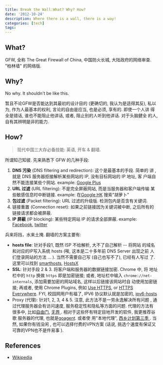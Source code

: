 ```yaml
---
title: Break the Wall:What? Why? How?
date: '2012-10-24'
description: Where there is a wall, there is a way!
categories: [tech]
tags: 
---
```


## What?

GFW, 全称 The Great Firewall of China, 中国防火长城, 大陆政府的网络审查.
"柏林墙" 的网络版.

## Why?

No why. It shouldn't be like this.

暂且不论GFW是否能达到其最初的设计目的 (更确切的, 我认为是适得其反), 私以
为, 作为人最基本的权利, 言论的自由是应当, 也是必须, 享有的. 即使一个人讲
得全是错话, 谁也不能阻止他讲话, 或者, 阻止别的人听到他讲话. 对于头脑健全
的人, 自有其辨明是非的能力.

## How?

> 现代中国三大存必备技能: 英语, 开车 & 翻墙.

所谓知己知彼. 先来熟悉下 GFW 的几种手段:

1. __DNS 污染__ (DNS filtering and redirection): 这个是最基本的手段. 简单的
   讲 , 就是 DNS 服务器拒接解析某些网站的 IP, 没有目标网站的 IP 地址, 客
   户端自然不能连接某些个网站. example: [Google
   Plus](https://plus.google.com)
2. __URL 过滤__ (URL filtering): 不是完全屏蔽网站, 而是当服务器和客户端传输
   某些敏感信息时中断链接. example: 在[Google
   HK](http://www.google.com.hk "") 搜索"胡萝卜"
3. __包过滤__ (Packet filtering): URL 过滤的升级版. 检测包内是否含有关键词.
4. 链接重置 (Connection reset): 如果之前链接因为关键词被中断, 之后所有的
   链接请求都会被屏蔽.
5. __IP 屏蔽__ (IP blocking): 某些特定网站 IP 的请求全部屏蔽. example:
   [Facebook](http://facebook.com), [twitter](http://twitter.com)


兵来将挡，水来土掩. 翻墙的方案主要有:

* __hosts file__: 针对手段1, 既然 ISP 不给解析, 大不了自己解析 -- 将网站
的域名和对应的IP写入系统 hosts (唉, 这本是二十多年前 DNS Server 出现之前
人们登录网站的方法 ... ). 当然不需要自己写 (自己也写不了), 已经有人写过
了. 这里可以找到 [smarthosts](http://code.google.com/p/smarthosts/),
[HostsX](http://orztech.com/softwares/hostsx/)
* __SSL__: 针对手段 2 & 3. 将客户端和服务器的数据链接加密. Chrome 中, 将
地址栏中的 `http` 换做 `https` 即是加密链接; 或者, 地址栏中输入
`chrome://net-internals`, 添加需要加密的网站域名, 这样以后链接该网站时自
动使用加密链接; 再或者, 使用 Chrome Plugins, 例如 [Use
HTTPS](https://chrome.google.com/webstore/detail/use-https/kbkgnojednemejclpggpnhlhlhkmfidi?hl=en-US&utm_source=chrome-ntp-launcher),
or [HTTPS
Everywhere](https://chrome.google.com/webstore/detail/https-everywhere/gcbommkclmclpchllfjekcdonpmejbdp/details?hl=en-US&utm_source=chrome-ntp-launcher).
FYI, 校园网用户有福了, IPV6 协议默认就是加密的,
[ipv6-hosts](http://code.google.com/p/ipv6-hosts/)
* Proxy (代理): 针对1, 2, 3, 4 & 5. 注意, 此方法不是一劳永逸解决所有问题
, 通过代理服务器会有访问速度, 服务稳定性和隐私等方面的问题. 代理的方法有
很多中, 比如[自由门](http://dongtaiwang.com/loc/download.php), [无界
](http://ultrasurf.us/). 相对于这些怀有特定目地开发的软件, 我更推荐谷歌
服务器的代理, 也就是[goagent](http://code.google.com/p/goagent/). 或者使
用"本地代理", [西乡计划第三季
](http://code.google.com/p/west-chamber-season-3/). 当然, 如果你有钱没闲
, 也可以选择付费的VPN方案 (话说, 挑选个速度有保证又可靠的VPN也不是件易事
).

## References
* [Wikipedia](http://en.wikipedia.org/wiki/Internet_censorship_in_the_People%27s_Republic_of_China#Technical_implementation "Internet censorship in the People's Republic of China")

